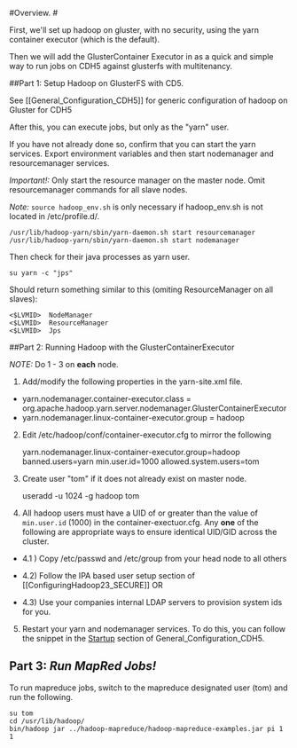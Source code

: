 #Overview. #

First, we'll set up hadoop on gluster, with no security, using the yarn container executor (which is the default).

Then we will add the GlusterContainer Executor in as a quick and simple way to run jobs on CDH5 against glusterfs with multitenancy.

##Part 1: Setup Hadoop on GlusterFS with CD5.

See  [[General_Configuration_CDH5]] for generic configuration of hadoop on Gluster for CDH5

After this, you can execute jobs, but only as the "yarn" user. 

If you have not already done so, confirm that you can start the yarn services. Export environment variables and then start nodemanager and resourcemanager services.  

_Important!:_ Only start the resource manager on the master node. Omit resourcemanager commands for all slave nodes.

_Note:_ `source hadoop_env.sh` is only necessary if hadoop_env.sh is not located in /etc/profile.d/.

    /usr/lib/hadoop-yarn/sbin/yarn-daemon.sh start resourcemanager
    /usr/lib/hadoop-yarn/sbin/yarn-daemon.sh start nodemanager

Then check for their java processes as yarn user.

    su yarn -c "jps"

Should return something similar to this (omiting ResourceManager on all slaves):

    <$LVMID>  NodeManager
    <$LVMID>  ResourceManager
    <$LVMID>  Jps


##Part 2: Running Hadoop with the GlusterContainerExecutor

_NOTE:_ Do 1 - 3 on **each** node.

1) Add/modify the following properties in the yarn-site.xml file.

* yarn.nodemanager.container-executor.class = org.apache.hadoop.yarn.server.nodemanager.GlusterContainerExecutor
* yarn.nodemanager.linux-container-executor.group = hadoop

2) Edit /etc/hadoop/conf/container-executor.cfg to mirror the following

    yarn.nodemanager.linux-container-executor.group=hadoop
    banned.users=yarn
    min.user.id=1000
    allowed.system.users=tom

3) Create user "tom" if it does not already exist on master node.

    useradd -u 1024 -g hadoop tom

4)  All hadoop users must have a UID of or greater than the value of `min.user.id` (1000) in the container-exectuor.cfg.  Any **one** of the following are appropriate ways to ensure identical UID/GID across the cluster.

* 4.1 ) Copy /etc/passwd and /etc/group from your head node to all others  

* 4.2) Follow the IPA based user setup section of  [[ConfiguringHadoop23_SECURE]] OR 

* 4.3) Use your companies internal LDAP servers to provision system ids for you.    


5) Restart your yarn and nodemanager services.  To do this, you can follow the snippet in the [Startup](https://forge.gluster.org/hadoop/pages/General_Configuration_CDH5#Startup)  section of 
General_Configuration_CDH5.

## Part 3: _Run MapRed Jobs!_

To run mapreduce jobs, switch to the mapreduce designated user (tom) and run the following.

    su tom
    cd /usr/lib/hadoop/
    bin/hadoop jar ../hadoop-mapreduce/hadoop-mapreduce-examples.jar pi 1 1
